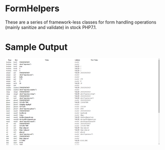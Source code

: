 # FormHelpers

These are a series of framework-less classes for form handling operations (mainly sanitize and validate) in stock PHP7.1.

# Sample Output

![FormHelpers](https://github.com/lasellers/FormHelpers/blob/master/screenshot.png)
